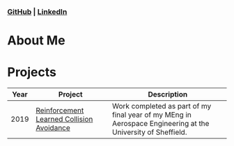 ### [GitHub](https://github.com/dcollison) | [LinkedIn](https://www.linkedin.com/in/dale-collison-9217bb126/)

# About Me

# Projects

| Year | Project | Description |
| ---- | -------- | ----------- |
| 2019 | [Reinforcement Learned Collision Avoidance](https://github.com/dcollison/rlca-fyp) | Work completed as part of my final year of my MEng in Aerospace Engineering at the University of Sheffield.  |
